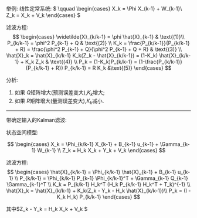 举例:
线性定常系统: $ \qquad
\begin{cases}
  X_k = \Phi X_{k-1} + W_{k-1}\\
  Z_k = X_k + V_k
\end{cases}
$

滤波方程:
$$
\begin{cases}
  \widetilde{X}_{k/k-1} = \phi \hat{X}_{k-1} & \text{(1)}\\
  P_{k/k-1} = \phi^2 P_{k-1} + Q & \text{(2)} \\
  K_k = \frac{P_{k/k-1}}{P_{k/k-1} + R} = \frac{\phi^2 P_{k-1} + Q}{\phi^2 P_{k-1} + Q + R} & \text{(3)} \\
  \hat{X}_k = \hat{X}_{k/k-1} K_k(Z_k - \hat{X}_{k/k-1}) = (1-K_k) \hat{X}_{k/k-1} + K_k Z_k & \text{(4)} \\ 
  P_k = (1-K_k)P_{k/k-1} = (1-\frac{P_{k/k-1}}{P_{k/k-1} + R}) P_{k/k-1} = R K_k &\text{(5)}
\end{cases}
$$

分析:
1. 如果 $Q$矩阵增大(预测误差变大),$K_k$增大;
2. 如果 $R$矩阵增大(量测误差变大),$K_k$减小.

---

带确定输入的Kalman滤波:

状态空间模型:

$$
\begin{cases}
  X_k = \Phi_{k/k-1} X_{k-1} + B_{k-1} u_{k-1} + \Gamma_{k-1} W_{k-1} \\
  Z_k = H_k X_k + Y_k + V_k
\end{cases}
$$

滤波方程:
$$
\begin{cases}
  \hat{X}_{k/k-1} = \Phi_{k/k-1} \hat{X}_{k-1} + B_{k-1} u_{k-1} \\ 
  P_{k/k-1} = \Phi_{k/k-1} P_{k-1} \Phi_{k/k-1}^T + \Gamma_{k-1} Q_{k-1} \Gamma_{k-1}^T \\
  K_k = P_{k/k-1} H_k^T (H_k P_{k/k-1} H_k^T + T_k)^{-1} \\
  \hat{X}_k = \hat{X}_{k/k-1} + K_k(Z_k - Y_k - H_k \hat{X}_{k/k-1})\\
  P_k = (I - K_k H_k) P_{k/k-1}
\end{cases}
$$

其中$Z_k - Y_k = H_k X_k + V_k $